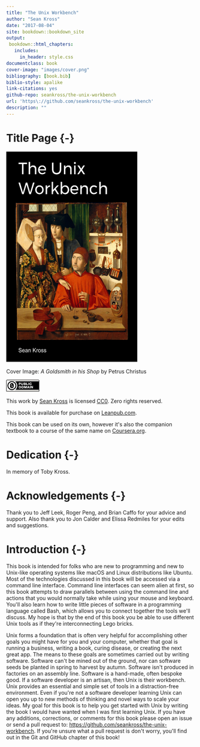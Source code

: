 ```yaml
--- 
title: "The Unix Workbench"
author: "Sean Kross"
date: "2017-08-04"
site: bookdown::bookdown_site
output:
 bookdown::html_chapters:
   includes:
     in_header: style.css
documentclass: book
cover-image: "images/cover.png"
bibliography: [book.bib]
biblio-style: apalike
link-citations: yes
github-repo: seankross/the-unix-workbench
url: 'https\://github.com/seankross/the-unix-workbench'
description: ""
---
```


# Title Page {-}

<img src="images/cover.png" width="350" height="560" alt="Cover image" />

Cover Image: *A Goldsmith in his Shop* by Petrus Christus

[![CC0](images/cc0.png)](https://creativecommons.org/publicdomain/zero/1.0/)

This work by [Sean Kross](http://seankross.com) is licensed 
[CC0](https://creativecommons.org/publicdomain/zero/1.0/). Zero rights reserved.

This book is available for purchase on [Leanpub.com](https://leanpub.com/unix).

This book can be used on its own, however it's also the companion textbook to
a course of the same name on [Coursera.org](https://www.coursera.org/learn/unix).

# Dedication {-}

In memory of Toby Kross.

# Acknowledgements {-}

Thank you to Jeff Leek, Roger Peng, and Brian Caffo for your advice and support.
Also thank you to Jon Calder and Elissa Redmiles for your edits and suggestions.

# Introduction {-}

This book is intended for folks who are new to programming and new to Unix-like
operating systems like macOS and Linux distributions like Ubuntu. Most of the
technologies discussed in this book will be accessed via a command line
interface. Command line 
interfaces can seem alien at first, so this book
attempts to draw parallels between using the command line and actions that you
would normally take while using your mouse and keyboard.
You'll also learn how to write little pieces of software in a programming
language called Bash, which allows you to connect together the tools we'll
discuss. My hope is that by the end of this book you be able to use different
Unix tools as if they're interconnecting Lego bricks.

Unix forms a foundation that is often very helpful for
accomplishing other goals you might have for you and your computer, whether
that goal is running a business, writing a book, curing disease, or creating
the next great app. The means to these goals are sometimes carried out by
writing software.
Software can't be mined out of the ground, nor can software seeds be planted in
spring to harvest by autumn. Software isn't produced in factories on an
assembly line. Software is a hand-made, often bespoke good. If a software
developer is an artisan, then Unix is their workbench. Unix provides an
essential and simple set of tools in a distraction-free environment. Even if
you're not a software developer learning Unix can open you up to new methods
of thinking and novel ways to scale your ideas. My goal
for this book is to help you get started with Unix by writing the book I would
have wanted when I was first learning Unix. If you have any additions,
corrections, or comments for this book please open an issue or send a pull
request to: https://github.com/seankross/the-unix-workbench. If you're unsure
what a pull request is don't worry, you'll find out in the Git and GitHub
chapter of this book!
